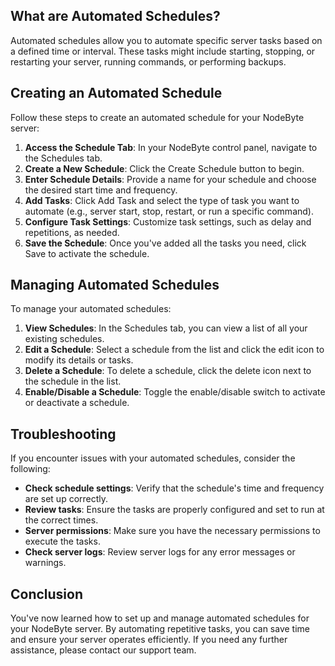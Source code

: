 ## What are Automated Schedules?

Automated schedules allow you to automate specific server tasks based on a defined time or interval. These tasks might include starting, stopping, or restarting your server, running commands, or performing backups.

## Creating an Automated Schedule

Follow these steps to create an automated schedule for your NodeByte server:

1. **Access the Schedule Tab**: In your NodeByte control panel, navigate to the Schedules tab.
2. **Create a New Schedule**: Click the Create Schedule button to begin.
3. **Enter Schedule Details**: Provide a name for your schedule and choose the desired start time and frequency.
4. **Add Tasks**: Click Add Task and select the type of task you want to automate (e.g., server start, stop, restart, or run a specific command).
5. **Configure Task Settings**: Customize task settings, such as delay and repetitions, as needed.
6. **Save the Schedule**: Once you've added all the tasks you need, click Save to activate the schedule.

## Managing Automated Schedules

To manage your automated schedules:

1. **View Schedules**: In the Schedules tab, you can view a list of all your existing schedules.
2. **Edit a Schedule**: Select a schedule from the list and click the edit icon to modify its details or tasks.
3. **Delete a Schedule**: To delete a schedule, click the delete icon next to the schedule in the list.
4. **Enable/Disable a Schedule**: Toggle the enable/disable switch to activate or deactivate a schedule.

## Troubleshooting

If you encounter issues with your automated schedules, consider the following:

- **Check schedule settings**: Verify that the schedule's time and frequency are set up correctly.
- **Review tasks**: Ensure the tasks are properly configured and set to run at the correct times.
- **Server permissions**: Make sure you have the necessary permissions to execute the tasks.
- **Check server logs**: Review server logs for any error messages or warnings.

## Conclusion
You've now learned how to set up and manage automated schedules for your NodeByte server. By automating repetitive tasks, you can save time and ensure your server operates efficiently. If you need any further assistance, please contact our support team.
